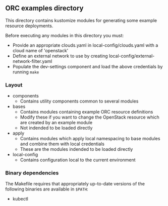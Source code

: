 ## ORC examples directory

This directory contains kustomize modules for generating some example resource
deployments.

Before executing any modules in this directory you must:
* Provide an appropriate clouds.yaml in local-config/clouds.yaml with a cloud
  name of 'openstack'
* Define an external network to use by creating
  local-config/external-network-filter.yaml
* Populate the dev-settings component and load the above credentials by running `make`

### Layout

* components
  - Contains utility components common to several modules
* bases
  - Contains modules containing example ORC resource definitions
  - Modify these if you want to change the OpenStack resource which are created by an example module
  - Not indended to be loaded directly
* apply
  - Contains modules which apply local namespacing to base modules and combine them with local credentials
  - These are the modules indended to be loaded directly
* local-config
  - Contains configuration local to the current environment

### Binary dependencies

The Makefile requires that appropriately up-to-date versions of the following binaries are available in `$PATH`:
* kubectl

